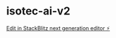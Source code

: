 # isotec-ai-v2

[Edit in StackBlitz next generation editor ⚡️](https://stackblitz.com/~/github.com/erkanisotec/isotec-ai-v2)